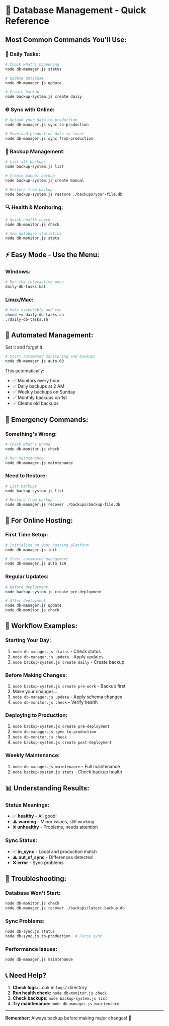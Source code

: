 # 🚀 Database Management - Quick Reference

## **Most Common Commands You'll Use:**

### **🎯 Daily Tasks:**
```bash
# Check what's happening
node db-manager.js status

# Update database
node db-manager.js update

# Create backup
node backup-system.js create daily
```

### **🌐 Sync with Online:**
```bash
# Upload your data to production
node db-manager.js sync to-production

# Download production data to local
node db-manager.js sync from-production
```

### **💾 Backup Management:**
```bash
# List all backups
node backup-system.js list

# Create manual backup
node backup-system.js create manual

# Restore from backup
node backup-system.js restore ./backups/your-file.db
```

### **🔍 Health & Monitoring:**
```bash
# Quick health check
node db-monitor.js check

# See database statistics
node db-monitor.js stats
```

## **⚡ Easy Mode - Use the Menu:**

### **Windows:**
```bash
# Run the interactive menu
daily-db-tasks.bat
```

### **Linux/Mac:**
```bash
# Make executable and run
chmod +x daily-db-tasks.sh
./daily-db-tasks.sh
```

## **🔄 Automated Management:**

Set it and forget it:
```bash
# Start automated monitoring and backups
node db-manager.js auto 60
```

This automatically:
- ✅ Monitors every hour
- ✅ Daily backups at 2 AM
- ✅ Weekly backups on Sunday
- ✅ Monthly backups on 1st
- ✅ Cleans old backups

## **🚨 Emergency Commands:**

### **Something's Wrong:**
```bash
# Check what's wrong
node db-monitor.js check

# Run maintenance
node db-manager.js maintenance
```

### **Need to Restore:**
```bash
# List backups
node backup-system.js list

# Restore from backup
node db-manager.js recover ./backups/backup-file.db
```

## **📱 For Online Hosting:**

### **First Time Setup:**
```bash
# Initialize on your hosting platform
node db-manager.js init

# Start automated management
node db-manager.js auto 120
```

### **Regular Updates:**
```bash
# Before deployment
node backup-system.js create pre-deployment

# After deployment
node db-manager.js update
node db-monitor.js check
```

## **🎯 Workflow Examples:**

### **Starting Your Day:**
1. `node db-manager.js status` - Check status
2. `node db-manager.js update` - Apply updates
3. `node backup-system.js create daily` - Create backup

### **Before Making Changes:**
1. `node backup-system.js create pre-work` - Backup first
2. Make your changes...
3. `node db-manager.js update` - Apply schema changes
4. `node db-monitor.js check` - Verify health

### **Deploying to Production:**
1. `node backup-system.js create pre-deployment`
2. `node db-manager.js sync to-production`
3. `node db-monitor.js check`
4. `node backup-system.js create post-deployment`

### **Weekly Maintenance:**
1. `node db-manager.js maintenance` - Full maintenance
2. `node backup-system.js stats` - Check backup health

## **📊 Understanding Results:**

### **Status Meanings:**
- ✅ **healthy** - All good!
- ⚠️ **warning** - Minor issues, still working
- ❌ **unhealthy** - Problems, needs attention

### **Sync Status:**
- ✅ **in_sync** - Local and production match
- ⚠️ **out_of_sync** - Differences detected
- ❌ **error** - Sync problems

## **🔧 Troubleshooting:**

### **Database Won't Start:**
```bash
node db-monitor.js check
node db-manager.js recover ./backups/latest-backup.db
```

### **Sync Problems:**
```bash
node db-sync.js status
node db-sync.js to-production  # Force sync
```

### **Performance Issues:**
```bash
node db-manager.js maintenance
```

## **📞 Need Help?**

1. **Check logs:** Look in `logs/` directory
2. **Run health check:** `node db-monitor.js check`
3. **Check backups:** `node backup-system.js list`
4. **Try maintenance:** `node db-manager.js maintenance`

---

**Remember:** Always backup before making major changes! 💾